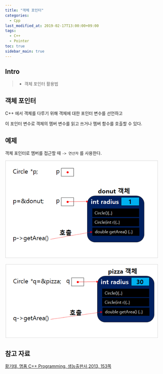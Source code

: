```yaml
---
title: "객체 포인터"
categories: 
  - Cpp
last_modified_at: 2019-02-17T13:00:00+09:00
tags: 
  - C++
  - Pointer
toc: true
sidebar_main: true
---
```


## Intro

> - 객체 포인터 활용법


## 객체 포인터

C++ 에서 객체를 다루기 위해 객체에 대한 포인터 변수를 선언하고

이 포인터 변수로 객체의 멤버 변수를 읽고 쓰거나 멤버 함수를 호출할 수 있다.



## 예제

<script src="https://gist.github.com/lesslate/fd8623c08da981a5fd14231ed8f6e731.js"></script>

객체 포인터로 멤버를 접근할 때 `-> 연산자` 를 사용한다.

![1](https://github.com/lesslate/lesslate.github.io/blob/master/assets/img/cpp/objptr/1.png?raw=true)

![2](https://github.com/lesslate/lesslate.github.io/blob/master/assets/img/cpp/objptr/2.png?raw=true)


## 참고 자료

[황기태, 명품 C++ Programming, 생능출판사,2013, 153쪽](https://book.naver.com/bookdb/book_detail.nhn?bid=7275362)